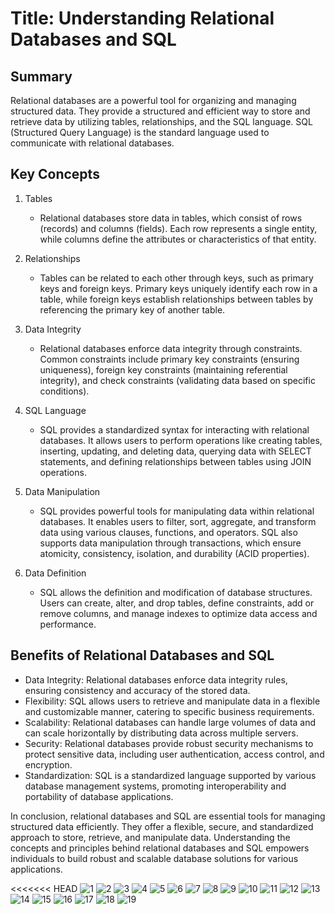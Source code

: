 # Title: Understanding Relational Databases and SQL

## Summary
Relational databases are a powerful tool for organizing and managing structured data. They provide a structured and efficient way to store and retrieve data by utilizing tables, relationships, and the SQL language. SQL (Structured Query Language) is the standard language used to communicate with relational databases.

## Key Concepts

1. Tables
   - Relational databases store data in tables, which consist of rows (records) and columns (fields). Each row represents a single entity, while columns define the attributes or characteristics of that entity.

2. Relationships
   - Tables can be related to each other through keys, such as primary keys and foreign keys. Primary keys uniquely identify each row in a table, while foreign keys establish relationships between tables by referencing the primary key of another table.

3. Data Integrity
   - Relational databases enforce data integrity through constraints. Common constraints include primary key constraints (ensuring uniqueness), foreign key constraints (maintaining referential integrity), and check constraints (validating data based on specific conditions).

4. SQL Language
   - SQL provides a standardized syntax for interacting with relational databases. It allows users to perform operations like creating tables, inserting, updating, and deleting data, querying data with SELECT statements, and defining relationships between tables using JOIN operations.

5. Data Manipulation
   - SQL provides powerful tools for manipulating data within relational databases. It enables users to filter, sort, aggregate, and transform data using various clauses, functions, and operators. SQL also supports data manipulation through transactions, which ensure atomicity, consistency, isolation, and durability (ACID properties).

6. Data Definition
   - SQL allows the definition and modification of database structures. Users can create, alter, and drop tables, define constraints, add or remove columns, and manage indexes to optimize data access and performance.

## Benefits of Relational Databases and SQL

- Data Integrity: Relational databases enforce data integrity rules, ensuring consistency and accuracy of the stored data.
- Flexibility: SQL allows users to retrieve and manipulate data in a flexible and customizable manner, catering to specific business requirements.
- Scalability: Relational databases can handle large volumes of data and can scale horizontally by distributing data across multiple servers.
- Security: Relational databases provide robust security mechanisms to protect sensitive data, including user authentication, access control, and encryption.
- Standardization: SQL is a standardized language supported by various database management systems, promoting interoperability and portability of database applications.

In conclusion, relational databases and SQL are essential tools  for managing structured data efficiently. They offer a flexible, secure, and standardized approach to store, retrieve, and manipulate data. Understanding the concepts and principles behind relational databases and SQL empowers individuals to build robust and scalable database solutions for various applications.

<<<<<<< HEAD
![1](./Assest/1.jpg)
![2](./Assest/2.jpg)
![3](./Assest/3.jpg)
![4](./Assest/4.jpg)
![5](./Assest/5.jpg)
![6](./Assest/6.jpg)
![7](./Assest/7.jpg)
![8](./Assest/8.jpg)
![9](./Assest/9.jpg)
![10](./Assest/10.jpg)
![11](./Assest/11.jpg)
![12](./Assest/12.jpg)
![13](./Assest/13.jpg)
![14](./Assest/14.jpg)
![15](./Assest/15.jpg)
![16](./Assest/16.jpg)
![17](./Assest/17.jpg)
![18](./Assest/18.jpg)
![19](./Assest/19.jpg)



